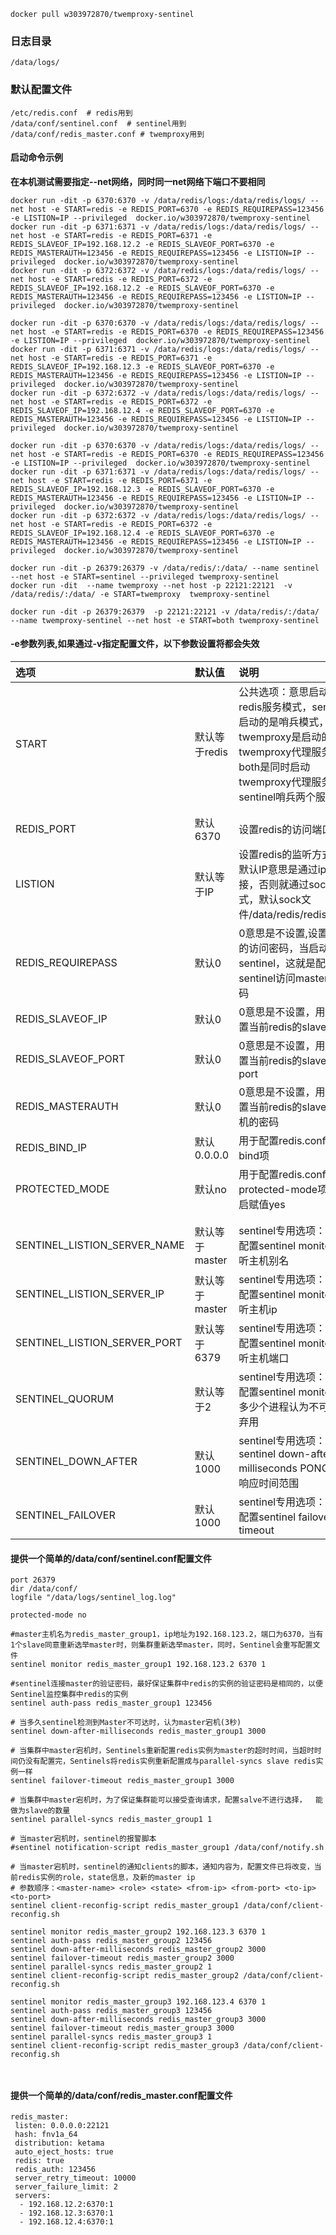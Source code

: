 ```
docker pull w303972870/twemproxy-sentinel
```

### 日志目录
```
/data/logs/
```

### 默认配置文件
```
/etc/redis.conf  # redis用到
/data/conf/sentinel.conf  # sentinel用到
/data/conf/redis_master.conf # twemproxy用到
```

#### 启动命令示例
**在本机测试需要指定--net网络，同时同一net网络下端口不要相同**
```
docker run -dit -p 6370:6370 -v /data/redis/logs:/data/redis/logs/ --net host -e START=redis -e REDIS_PORT=6370 -e REDIS_REQUIREPASS=123456 -e LISTION=IP --privileged  docker.io/w303972870/twemproxy-sentinel
docker run -dit -p 6371:6371 -v /data/redis/logs:/data/redis/logs/ --net host -e START=redis -e REDIS_PORT=6371 -e REDIS_SLAVEOF_IP=192.168.12.2 -e REDIS_SLAVEOF_PORT=6370 -e REDIS_MASTERAUTH=123456 -e REDIS_REQUIREPASS=123456 -e LISTION=IP --privileged  docker.io/w303972870/twemproxy-sentinel
docker run -dit -p 6372:6372 -v /data/redis/logs:/data/redis/logs/ --net host -e START=redis -e REDIS_PORT=6372 -e REDIS_SLAVEOF_IP=192.168.12.2 -e REDIS_SLAVEOF_PORT=6370 -e REDIS_MASTERAUTH=123456 -e REDIS_REQUIREPASS=123456 -e LISTION=IP --privileged  docker.io/w303972870/twemproxy-sentinel
```
```
docker run -dit -p 6370:6370 -v /data/redis/logs:/data/redis/logs/ --net host -e START=redis -e REDIS_PORT=6370 -e REDIS_REQUIREPASS=123456 -e LISTION=IP --privileged  docker.io/w303972870/twemproxy-sentinel
docker run -dit -p 6371:6371 -v /data/redis/logs:/data/redis/logs/ --net host -e START=redis -e REDIS_PORT=6371 -e REDIS_SLAVEOF_IP=192.168.12.3 -e REDIS_SLAVEOF_PORT=6370 -e REDIS_MASTERAUTH=123456 -e REDIS_REQUIREPASS=123456 -e LISTION=IP --privileged  docker.io/w303972870/twemproxy-sentinel
docker run -dit -p 6372:6372 -v /data/redis/logs:/data/redis/logs/ --net host -e START=redis -e REDIS_PORT=6372 -e REDIS_SLAVEOF_IP=192.168.12.4 -e REDIS_SLAVEOF_PORT=6370 -e REDIS_MASTERAUTH=123456 -e REDIS_REQUIREPASS=123456 -e LISTION=IP --privileged  docker.io/w303972870/twemproxy-sentinel
```
```
docker run -dit -p 6370:6370 -v /data/redis/logs:/data/redis/logs/ --net host -e START=redis -e REDIS_PORT=6370 -e REDIS_REQUIREPASS=123456 -e LISTION=IP --privileged  docker.io/w303972870/twemproxy-sentinel
docker run -dit -p 6371:6371 -v /data/redis/logs:/data/redis/logs/ --net host -e START=redis -e REDIS_PORT=6371 -e REDIS_SLAVEOF_IP=192.168.12.3 -e REDIS_SLAVEOF_PORT=6370 -e REDIS_MASTERAUTH=123456 -e REDIS_REQUIREPASS=123456 -e LISTION=IP --privileged  docker.io/w303972870/twemproxy-sentinel
docker run -dit -p 6372:6372 -v /data/redis/logs:/data/redis/logs/ --net host -e START=redis -e REDIS_PORT=6372 -e REDIS_SLAVEOF_IP=192.168.12.4 -e REDIS_SLAVEOF_PORT=6370 -e REDIS_MASTERAUTH=123456 -e REDIS_REQUIREPASS=123456 -e LISTION=IP --privileged  docker.io/w303972870/twemproxy-sentinel
```

```
docker run -dit -p 26379:26379 -v /data/redis/:/data/ --name sentinel --net host -e START=sentinel --privileged twemproxy-sentinel
docker run -dit  --name twemproxy --net host -p 22121:22121  -v /data/redis/:/data/ -e START=twemproxy  twemproxy-sentinel
```


```
docker run -dit -p 26379:26379  -p 22121:22121 -v /data/redis/:/data/ --name twemproxy-sentinel --net host -e START=both twemproxy-sentinel
```


#### -e参数列表,如果通过-v指定配置文件，以下参数设置将都会失效
|选项|默认值|说明|
|:---|:---|:---|
|START|默认等于redis|公共选项：意思启动的是redis服务模式，sentinel启动的是哨兵模式，twemproxy是启动的twemproxy代理服务，both是同时启动twemproxy代理服务和sentinel哨兵两个服务|
||||
||||
|REDIS_PORT|默认6370|设置redis的访问端口|
|LISTION|默认等于IP|设置redis的监听方式，默认IP意思是通过ip链接，否则就通过sock方式，默认sock文件/data/redis/redis.sock|
|REDIS_REQUIREPASS|默认0|0意思是不设置,设置redis的访问密码，当启动sentinel，这就是配置sentinel访问master的密码|
|REDIS_SLAVEOF_IP|默认0|0意思是不设置，用于配置当前redis的slaveof ip|
|REDIS_SLAVEOF_PORT|默认0|0意思是不设置，用于配置当前redis的slaveof port |
|REDIS_MASTERAUTH|默认0|0意思是不设置，用于配置当前redis的slaveof 主机的密码 |
|REDIS_BIND_IP|默认0.0.0.0|用于配置redis.conf中的bind项| 
|PROTECTED_MODE|默认no|用于配置redis.conf中的protected-mode项，开启赋值yes| 
||||
||||
|SENTINEL_LISTION_SERVER_NAME|默认等于master|sentinel专用选项：用于配置sentinel monitor监听主机别名|
|SENTINEL_LISTION_SERVER_IP|默认等于master|sentinel专用选项：用于配置sentinel monitor监听主机ip|
|SENTINEL_LISTION_SERVER_PORT|默认等于6379|sentinel专用选项：用于配置sentinel monitor监听主机端口|
|SENTINEL_QUORUM|默认等于2|sentinel专用选项：用于配置sentinel monitor，多少个进程认为不可用即弃用|
|SENTINEL_DOWN_AFTER|默认1000|sentinel专用选项：sentinel down-after-milliseconds PONG监测响应时间范围|
|SENTINEL_FAILOVER|默认1000|sentinel专用选项：用于配置sentinel failover-timeout|


#### 提供一个简单的/data/conf/sentinel.conf配置文件

```
port 26379 
dir /data/conf/
logfile "/data/logs/sentinel_log.log"

protected-mode no 

#master主机名为redis_master_group1，ip地址为192.168.123.2，端口为6370，当有1个slave同意重新选举master时，则集群重新选举master，同时，Sentinel会重写配置文件  
sentinel monitor redis_master_group1 192.168.123.2 6370 1

#sentinel连接master的验证密码，最好保证集群中redis的实例的验证密码是相同的，以便Sentinel监控集群中redis的实例
sentinel auth-pass redis_master_group1 123456 

# 当多久sentinel检测到Master不可达时，认为master宕机(3秒)
sentinel down-after-milliseconds redis_master_group1 3000

# 当集群中master宕机时，Sentinels重新配置redis实例为master的超时时间，当超时时间仍没有配置完，Sentinels将redis实例重新配置成与parallel-syncs slave redis实例一样
sentinel failover-timeout redis_master_group1 3000

# 当集群中master宕机时，为了保证集群能可以接受查询请求，配置salve不进行选择，  能做为slave的数量  
sentinel parallel-syncs redis_master_group1 1 

# 当master宕机时，sentinel的报警脚本
#sentinel notification-script redis_master_group1 /data/conf/notify.sh  

# 当master宕机时，sentinel的通知clients的脚本，通知内容为，配置文件已将改变，当前redis实例的role，state信息，及新的master ip
# 参数顺序：<master-name> <role> <state> <from-ip> <from-port> <to-ip> <to-port>  
sentinel client-reconfig-script redis_master_group1 /data/conf/client-reconfig.sh

sentinel monitor redis_master_group2 192.168.123.3 6370 1 
sentinel auth-pass redis_master_group2 123456 
sentinel down-after-milliseconds redis_master_group2 3000 
sentinel failover-timeout redis_master_group2 3000
sentinel parallel-syncs redis_master_group2 1 
sentinel client-reconfig-script redis_master_group2 /data/conf/client-reconfig.sh

sentinel monitor redis_master_group3 192.168.123.4 6370 1 
sentinel auth-pass redis_master_group3 123456 
sentinel down-after-milliseconds redis_master_group3 3000 
sentinel failover-timeout redis_master_group3 3000
sentinel parallel-syncs redis_master_group3 1
sentinel client-reconfig-script redis_master_group3 /data/conf/client-reconfig.sh



```


#### 提供一个简单的/data/conf/redis_master.conf配置文件

```
redis_master:
 listen: 0.0.0.0:22121
 hash: fnv1a_64
 distribution: ketama
 auto_eject_hosts: true
 redis: true
 redis_auth: 123456
 server_retry_timeout: 10000
 server_failure_limit: 2
 servers:
  - 192.168.12.2:6370:1
  - 192.168.12.3:6370:1
  - 192.168.12.4:6370:1

```




